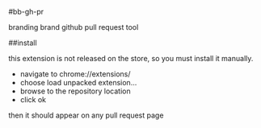 #bb-gh-pr

branding brand github pull request tool

##install

this extension is not released on the store, so you must install it manually.

- navigate to chrome://extensions/
- choose load unpacked extension...
- browse to the repository location
- click ok

then it should appear on any pull request page
